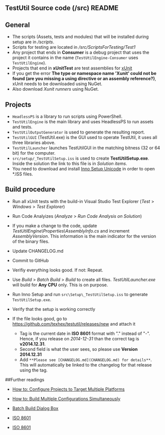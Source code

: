 ## TestUtil Source code (/src) README


## General

 - The scripts (Assets, tests and modules) that will be installed during setup are in _/scripts_.
 - Scripts for testing are located in _/src/ScriptsForTesting/Test1_
 - Any project that ends in **Consumer** is a debug project that uses the project it contains in the name (`TestUtilEngine-Consumer` uses `TestUtilEngine`).
 - Projects that end in **xUnitTest** are test assemblies for [xUnit](https://github.com/xunit/xunit)
 - If you get the error __The type or namespace name 'Xunit' could not be found (are you missing a using directive or an assembly reference?)__, xUnit needs to be downloaded using NuGet.
 - Also download _Xunit runners_ using NuGet. 

## Projects
 - `HeadlessPS` is a library to run scripts using PowerShell.
 - `TestUtilEngine` is the main library and uses HeadlessPS to run assets and tests.
 - `TestUtilOutputGenerator` is used to generate the resulting report.
 - `TestUtilGUI` (TestUtil.exe) is the GUI used to operate TestUtil, it uses all three libraries above.
 - `TestUtilLauncher` launches TestUtilGUI in the matching bitness (32 or 64 bit) for the computer. 
 - `src/setup/_TestUtilSetup.iss` is used to create **TestUtilSetup.exe**. Inside the solution the link to this file is in _Solution items_. 
 - You need to download and install [Inno Setup Unicode](http://www.jrsoftware.org/isdl.php) in order to open *.ISS files.
  

## Build procedure

  - Run all xUnit tests with the build-in Visual Studio Test Explorer (_Test_ > _Windows_ > _Test Explorer_)
  
  - Run Code Analyizes (_Analyze_ > _Run Code Analysis on Solution_)
  
  - If you make a change to the code, update _TestUtilEngine\Properties\AssemblyInfo.cs_ and increment _AssemblyVersion_. This information is the main indicator for the version of the binary files. 
     
  - Update CHANGELOG.md

  - Commit to GitHub
  
  - Verifiy everything looks good. If not: Repeat.  
  
  - Use _Build_ > _Batch Build_ > _Build_ to create all files. _TestUtilLauncher.exe_ will build for **Any CPU** only. This is on purpose. 

  - Run Inno Setup and run `src\Setup\_TestUtilSetup.iss` to generate `TestUtilSetup.exe`.

  - Verify that the setup is working correctly
   
  - If the file looks good, go to https://github.com/texhex/testutil/releases/new and attach it  
     
     - Tag is the current date in **ISO 8601** format with "." instead of "-". Hence, if you release on _2014-12-31_ than the correct tag is **v2014.12.31**.  
     - Second field is what the user sees, so please use **Version 2014.12.31**
     - Add `**Please see [CHANGELOG.md](CHANGELOG.md) for details**`. This will automatically be linked to the changelog for that release using the tag.  
   
    
    
##Further readings
 
  * [How to: Configure Projects to Target Multiple Platforms](http://msdn.microsoft.com/en-us/library/ms165408.aspx)
  
  * [How to: Build Multiple Configurations Simultaneously](http://msdn.microsoft.com/en-us/library/jj651644.aspx)

  * [Batch Build Dialog Box](http://msdn.microsoft.com/en-us/library/169az28z%28v=vs.90%29.aspx)
 
  * [ISO 8601](http://xkcd.com/1179/)
  
  * [ISO 8601](http://en.wikipedia.org/wiki/ISO_8601) 

